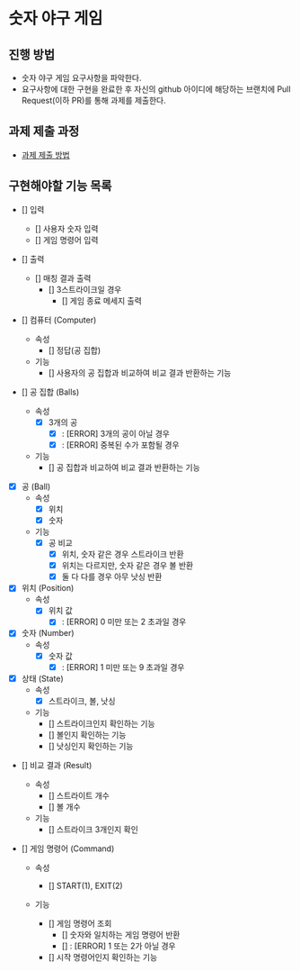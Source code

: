 # 숫자 야구 게임

## 진행 방법

* 숫자 야구 게임 요구사항을 파악한다.
* 요구사항에 대한 구현을 완료한 후 자신의 github 아이디에 해당하는 브랜치에 Pull Request(이하 PR)를 통해 과제를 제출한다.

## 과제 제출 과정

* [과제 제출 방법](https://github.com/next-step/nextstep-docs/tree/master/precourse)

## 구현해야할 기능 목록

- [] 입력
    - [] 사용자 숫자 입력
    - [] 게임 명령어 입력

- [] 출력
    - [] 매칭 결과 출력
        - [] 3스트라이크일 경우
            - [] 게임 종료 메세지 출력

- [] 컴퓨터 (Computer)
    - 속성
        - [] 정답(공 집합)
    - 기능
        - [] 사용자의 공 집합과 비교하여 비교 결과 반환하는 기능

- [] 공 집합 (Balls)
    - 속성
        - [x] 3개의 공
            - [x] : [ERROR] 3개의 공이 아닐 경우
            - [x] : [ERROR] 중복된 수가 포함될 경우
    - 기능
        - [] 공 집합과 비교하여 비교 결과 반환하는 기능

- [x] 공 (Ball)
    - 속성
        - [x] 위치
        - [x] 숫자
    - 기능
        - [x] 공 비교
            - [x] 위치, 숫자 같은 경우 스트라이크 반환
            - [x] 위치는 다르지만, 숫자 같은 경우 볼 반환
            - [x] 둘 다 다를 경우 아무 낫싱 반환

- [x] 위치 (Position)
    - 속성
        - [x] 위치 값
            - [x] : [ERROR] 0 미만 또는 2 초과일 경우

- [x] 숫자 (Number)
    - 속성
        - [x] 숫자 값
            - [x] : [ERROR] 1 미만 또는 9 초과일 경우

- [x] 상태 (State)
    - 속성
        - [x] 스트라이크, 볼, 낫싱
    - 기능
        - [] 스트라이크인지 확인하는 기능
        - [] 볼인지 확인하는 기능
        - [] 낫싱인지 확인하는 기능

- [] 비교 결과 (Result)
    - 속성
        - [] 스트라이트 개수
        - [] 볼 개수
    - 기능
        - [] 스트라이크 3개인지 확인

- [] 게임 명령어 (Command)
    - 속성
        - [] START(1), EXIT(2)

    - 기능
        - [] 게임 명령어 조회
            - [] 숫자와 일치하는 게임 명령어 반환
            - [] : [ERROR] 1 또는 2가 아닐 경우
        - [] 시작 명령어인지 확인하는 기능
